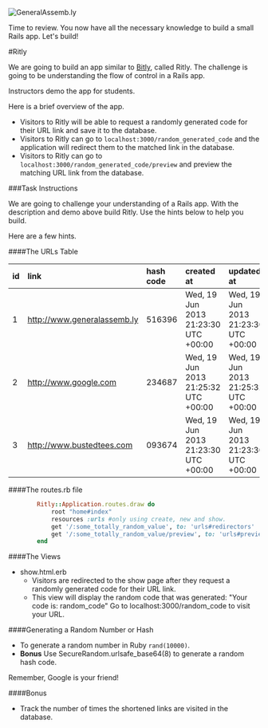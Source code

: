 ![GeneralAssemb.ly](http://studio.generalassemb.ly/GA_Slide_Assets/Exercise_icon_md.png)

Time to review. You now have all the necessary knowledge to build a small Rails app. Let's build!

#Ritly

We are going to build an app similar to [Bitly](https://bitly.com), called Ritly. The challenge is going to be understanding the flow of control in a Rails app.
 
Instructors demo the app for students.


Here is a brief overview of the app. 

* 	Visitors to Ritly will be able to request a randomly generated code for their URL link and save it to the database.
*	Visitors to Ritly can go to ```localhost:3000/random_generated_code``` and the application will redirect them to the  matched link in the database. 
*	Visitors to Ritly can go to ```localhost:3000/random_generated_code/preview``` and preview the matching URL link from the database. 


###Task Instructions

We are going to challenge your understanding of a Rails app. With the description and demo above build Ritly.
Use the hints below to help you build.

Here are a few hints. 

####The URLs Table

|id|link |hash code|created at|updated at|
|:---|:----|:--------|:---------|:---------|
|1|http://www.generalassemb.ly|516396|Wed, 19 Jun 2013 21:23:30 UTC +00:00|Wed, 19 Jun 2013 21:23:30 UTC +00:00|
|2|http://www.google.com|234687|Wed, 19 Jun 2013 21:25:32 UTC +00:00|Wed, 19 Jun 2013 21:25:32 UTC +00:00|
|3|http://www.bustedtees.com|093674|Wed, 19 Jun 2013 21:23:30 UTC +00:00|Wed, 19 Jun 2013 21:23:30 UTC +00:00|


####The routes.rb file

```ruby
		Ritly::Application.routes.draw do
  			root "home#index" 
  			resources :urls #only using create, new and show.
  			get '/:some_totally_random_value', to: 'urls#redirectors'
  			get '/:some_totally_random_value/preview', to: 'urls#preview'
		end
```

####The Views

*	show.html.erb 
	*	Visitors are redirected to the show page after they request a randomly generated code for their URL link.
	*	This view will display the random code that was generated: "Your code is: random_code" Go to localhost:3000/random_code to visit your URL.
	

####Generating a Random Number or Hash

*	To generate a random number in Ruby ```rand(10000)```.
*	__Bonus__ Use SecureRandom.urlsafe_base64(8) to generate a random hash code.

Remember, Google is your friend!

####Bonus

* Track the number of times the shortened links are visited in the database.
